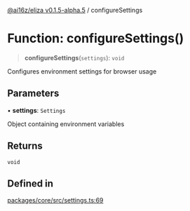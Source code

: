 [@ai16z/eliza v0.1.5-alpha.5](../index.md) / configureSettings

# Function: configureSettings()

> **configureSettings**(`settings`): `void`

Configures environment settings for browser usage

## Parameters

• **settings**: `Settings`

Object containing environment variables

## Returns

`void`

## Defined in

[packages/core/src/settings.ts:69](https://github.com/agent-miraya/Miraya-7f/blob/main/packages/core/src/settings.ts#L69)
